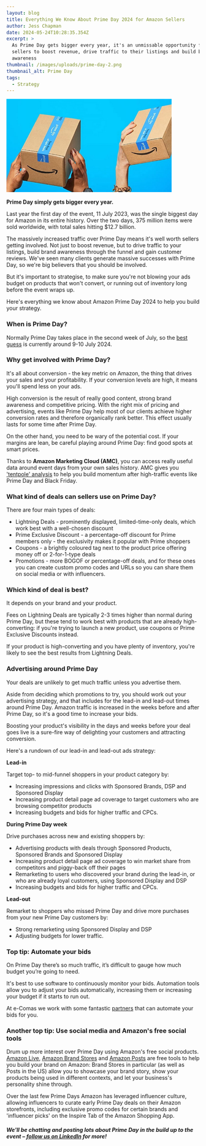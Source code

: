 ```yaml
---
layout: blog
title: Everything We Know About Prime Day 2024 for Amazon Sellers
author: Jess Chapman
date: 2024-05-24T10:28:35.354Z
excerpt: >
  As Prime Day gets bigger every year, it's an unmissable opportunity for
  sellers to boost revenue, drive traffic to their listings and build brand
  awareness
thumbnail: /images/uploads/prime-day-2.png
thumbnail_alt: Prime Day
tags:
  - Strategy
---
```

<!--StartFragment-->

![Prime](/images/uploads/prime-day-2.png "Prime Day")

**Prime Day simply gets bigger every year.** 

Last year the first day of the event, 11 July 2023, was the single biggest day for Amazon in its entire history. Over the two days, 375 million items were sold worldwide, with total sales hitting $12.7 billion. 

The massively increased traffic over Prime Day means it's well worth sellers getting involved. Not just to boost revenue, but to drive traffic to your listings, build brand awareness through the funnel and gain customer reviews. We've seen many clients generate massive successes with Prime Day, so we're big believers that you should be involved. 

But it's important to strategise, to make sure you're not blowing your ads budget on products that won't convert, or running out of inventory long before the event wraps up.

Here's everything we know about Amazon Prime Day 2024 to help you build your strategy. 

### When is Prime Day?

Normally Prime Day takes place in the second week of July, so the [best guess](https://www.gq-magazine.co.uk/lifestyle/article/amazon-prime-day-2024) is currently around 9-10 July 2024. 

### Why get involved with Prime Day?

It's all about conversion - the key metric on Amazon, the thing that drives your sales and your profitability. If your conversion levels are high, it means you'll spend less on your ads. 

High conversion is the result of really good content, strong brand awareness and competitive pricing. With the right mix of pricing and advertising, events like Prime Day help most of our clients achieve higher conversion rates and therefore organically rank better. This effect usually lasts for some time after Prime Day. 

On the other hand, you need to be wary of the potential cost. If your margins are lean, be careful playing around Prime Day: find good spots at smart prices. 

Thanks to **Amazon Marketing Cloud (AMC)**, you can access really useful data around event days from your own sales history. AMC gives you ['tentpole' analysis](https://e-comas.com/2023/12/04/reading-the-tentpole-how-to-build-momentum-for-your-amazon-ads-after-black-friday.html) to help you build momentum after high-traffic events like Prime Day and Black Friday.  

### What kind of deals can sellers use on Prime Day? 

There are four main types of deals:

* Lightning Deals - prominently displayed, limited-time-only deals, which work best with a well-chosen discount
* Prime Exclusive Discount - a percentage-off discount for Prime members only - the exclusivity makes it popular with Prime shoppers
* Coupons - a brightly coloured tag next to the product price offering money off or 2-for-1-type deals
* Promotions - more BOGOF or percentage-off deals, and for these ones you can create custom promo codes and URLs so you can share them on social media or with influencers.

### Which kind of deal is best? 

It depends on your brand and your product. 

Fees on Lightning Deals are typically 2-3 times higher than normal during Prime Day, but these tend to work best with products that are already high-converting: if you're trying to launch a new product, use coupons or Prime Exclusive Discounts instead. 

If your product is high-converting and you have plenty of inventory, you're likely to see the best results from Lightning Deals.

### Advertising around Prime Day

Your deals are unlikely to get much traffic unless you advertise them. 

Aside from deciding which promotions to try, you should work out your advertising strategy, and that includes for the lead-in and lead-out times around Prime Day. Amazon traffic is increased in the weeks before and after Prime Day, so it's a good time to increase your bids.

Boosting your product's visibility in the days and weeks before your deal goes live is a sure-fire way of delighting your customers and attracting conversion.

Here's a rundown of our lead-in and lead-out ads strategy:

**Lead-in**

Target top- to mid-funnel shoppers in your product category by:

* Increasing impressions and clicks with Sponsored Brands, DSP and Sponsored Display
* Increasing product detail page ad coverage to target customers who are browsing competitor products
* Increasing budgets and bids for higher traffic and CPCs.

**During Prime Day week**

Drive purchases across new and existing shoppers by:

* Advertising products with deals through Sponsored Products, Sponsored Brands and Sponsored Display
* Increasing product detail page ad coverage to win market share from competitors and piggy-back off their pages
* Remarketing to users who discovered your brand during the lead-in, or who are already loyal customers, using Sponsored Display and DSP
* Increasing budgets and bids for higher traffic and CPCs.

**Lead-out**

Remarket to shoppers who missed Prime Day and drive more purchases from your new Prime Day customers by:

* Strong remarketing using Sponsored Display and DSP
* Adjusting budgets for lower traffic.

### Top tip: Automate your bids

On Prime Day there’s so much traffic, it’s difficult to gauge how much budget you’re going to need.

It's best to use software to continuously monitor your bids. Automation tools allow you to adjust your bids automatically, increasing them or increasing your budget if it starts to run out.

At e-Comas we work with some fantastic [partners](https://e-comas.com/partners.html) that can automate your bids for you. 

### Another top tip: Use social media and Amazon's free social tools

Drum up more interest over Prime Day using Amazon's free social products. [Amazon Live](https://e-comas.com/2022/03/22/start-building-your-livestream-following-today-our-5-steps-to-getting-started-on-amazon-live.html), [Amazon Brand Stores](https://amazon-expert.medium.com/your-brands-shop-window-why-you-should-have-an-amazon-store-2fd41a61b7c2) and [Amazon Posts](https://e-comas.com/2021/12/13/social-media-on-amazon-why-you-should-try-posts-and-not-just-because-it-s-free.html) are free tools to help you build your brand on Amazon: Brand Stores in particular (as well as Posts in the US) allow you to showcase your brand story, show your products being used in different contexts, and let your business's personality shine through.

Over the last few Prime Days Amazon has leveraged influencer culture, allowing influencers to curate early Prime Day deals on their Amazon storefronts, including exclusive promo codes for certain brands and 'influencer picks' on the Inspire Tab of the Amazon Shopping App.

##### We'll be chatting and posting lots about Prime Day in the build up to the event – [follow us on LinkedIn](https://www.linkedin.com/company/e-comas/) for more!

<!--EndFragment-->